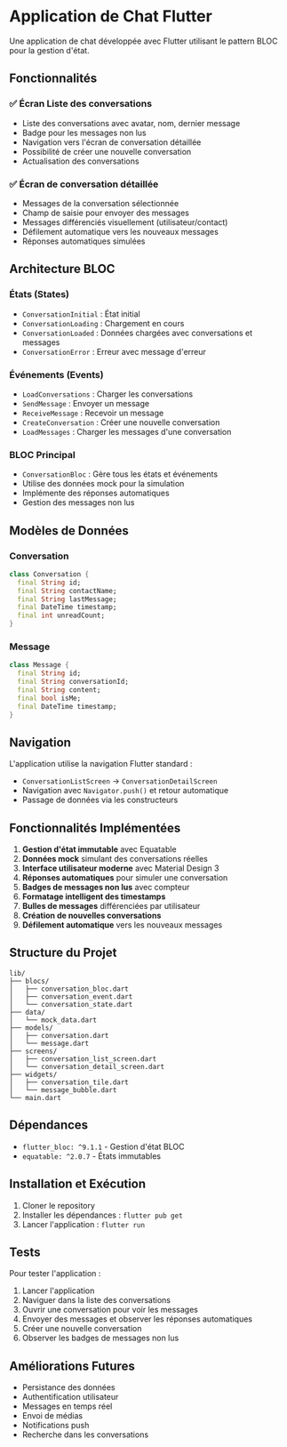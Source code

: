 # Application de Chat Flutter

Une application de chat développée avec Flutter utilisant le pattern BLOC pour la gestion d'état.

## Fonctionnalités

### ✅ Écran Liste des conversations
- Liste des conversations avec avatar, nom, dernier message
- Badge pour les messages non lus
- Navigation vers l'écran de conversation détaillée
- Possibilité de créer une nouvelle conversation
- Actualisation des conversations

### ✅ Écran de conversation détaillée
- Messages de la conversation sélectionnée
- Champ de saisie pour envoyer des messages
- Messages différenciés visuellement (utilisateur/contact)
- Défilement automatique vers les nouveaux messages
- Réponses automatiques simulées

## Architecture BLOC

### États (States)
- `ConversationInitial` : État initial
- `ConversationLoading` : Chargement en cours
- `ConversationLoaded` : Données chargées avec conversations et messages
- `ConversationError` : Erreur avec message d'erreur

### Événements (Events)
- `LoadConversations` : Charger les conversations
- `SendMessage` : Envoyer un message
- `ReceiveMessage` : Recevoir un message
- `CreateConversation` : Créer une nouvelle conversation
- `LoadMessages` : Charger les messages d'une conversation

### BLOC Principal
- `ConversationBloc` : Gère tous les états et événements
- Utilise des données mock pour la simulation
- Implémente des réponses automatiques
- Gestion des messages non lus

## Modèles de Données

### Conversation
```dart
class Conversation {
  final String id;
  final String contactName;
  final String lastMessage;
  final DateTime timestamp;
  final int unreadCount;
}
```

### Message
```dart
class Message {
  final String id;
  final String conversationId;
  final String content;
  final bool isMe;
  final DateTime timestamp;
}
```

## Navigation

L'application utilise la navigation Flutter standard :
- `ConversationListScreen` → `ConversationDetailScreen`
- Navigation avec `Navigator.push()` et retour automatique
- Passage de données via les constructeurs

## Fonctionnalités Implémentées

1. **Gestion d'état immutable** avec Equatable
2. **Données mock** simulant des conversations réelles
3. **Interface utilisateur moderne** avec Material Design 3
4. **Réponses automatiques** pour simuler une conversation
5. **Badges de messages non lus** avec compteur
6. **Formatage intelligent des timestamps**
7. **Bulles de messages** différenciées par utilisateur
8. **Création de nouvelles conversations**
9. **Défilement automatique** vers les nouveaux messages

## Structure du Projet

```
lib/
├── blocs/
│   ├── conversation_bloc.dart
│   ├── conversation_event.dart
│   └── conversation_state.dart
├── data/
│   └── mock_data.dart
├── models/
│   ├── conversation.dart
│   └── message.dart
├── screens/
│   ├── conversation_list_screen.dart
│   └── conversation_detail_screen.dart
├── widgets/
│   ├── conversation_tile.dart
│   └── message_bubble.dart
└── main.dart
```

## Dépendances

- `flutter_bloc: ^9.1.1` - Gestion d'état BLOC
- `equatable: ^2.0.7` - États immutables

## Installation et Exécution

1. Cloner le repository
2. Installer les dépendances : `flutter pub get`
3. Lancer l'application : `flutter run`

## Tests

Pour tester l'application :
1. Lancer l'application
2. Naviguer dans la liste des conversations
3. Ouvrir une conversation pour voir les messages
4. Envoyer des messages et observer les réponses automatiques
5. Créer une nouvelle conversation
6. Observer les badges de messages non lus

## Améliorations Futures

- Persistance des données
- Authentification utilisateur
- Messages en temps réel
- Envoi de médias
- Notifications push
- Recherche dans les conversations
